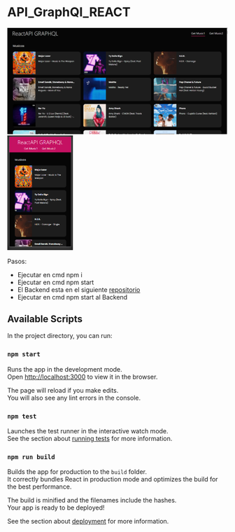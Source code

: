 # API_GraphQl_REACT
<div>
<img width="650" alt="portfolio_view" src="img/1.png">
<img width="150" alt="portfolio_view" src="img/2.png">
</div>

Pasos:
<ul>
    <li>Ejecutar en cmd npm i</li>
    <li>Ejecutar en cmd npm start</li>
    <li>El Backend esta en el siguiente <a href="https://github.com/BeatsBass/APIGraphQl">repositorio</a></li>
    <li>Ejecutar en cmd npm start al Backend</li>
</ul>

## Available Scripts

In the project directory, you can run:

### `npm start`

Runs the app in the development mode.<br />
Open [http://localhost:3000](http://localhost:3000) to view it in the browser.

The page will reload if you make edits.<br />
You will also see any lint errors in the console.

### `npm test`

Launches the test runner in the interactive watch mode.<br />
See the section about [running tests](https://facebook.github.io/create-react-app/docs/running-tests) for more information.

### `npm run build`

Builds the app for production to the `build` folder.<br />
It correctly bundles React in production mode and optimizes the build for the best performance.

The build is minified and the filenames include the hashes.<br />
Your app is ready to be deployed!

See the section about [deployment](https://facebook.github.io/create-react-app/docs/deployment) for more information.